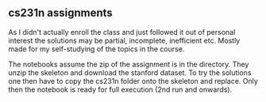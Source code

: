 ## cs231n assignments

As I didn't actually enroll the class and just followed it out of personal interest the solutions may be partial, incomplete, inefficient etc.
Mostly made for my self-studying of the topics in the course.

The notebooks assume the zip of the assignment is in the directory. They unzip the skeleton and download the stanford dataset.
To try the solutions one then have to copy the cs231n folder onto the skeleton and replace. Only then the notebook is ready for full execution (2nd run and onwards).
